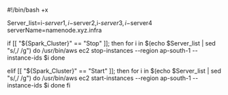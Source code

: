#!/bin/bash +x

Server_list=i-$server1,i-$server2,i-$server3,i-$server4
serverName=namenode.xyz.infra

if [[ "${Spark_Cluster}" == "Stop" ]]; then
	for i in $(echo $Server_list | sed "s/,/ /g")
		do
			/usr/bin/aws ec2 stop-instances --region ap-south-1 --instance-ids $i
		done
        
elif [[ "${Spark_Cluster}" == "Start" ]]; then
	for i in $(echo $Server_list | sed "s/,/ /g")
		do
			/usr/bin/aws ec2 start-instances --region ap-south-1 --instance-ids $i
		done
fi
